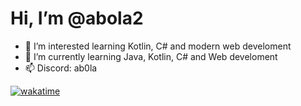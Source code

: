 # Hi, I’m @abola2
- 👀 I’m interested learning Kotlin, C# and modern web develoment
- 🌱 I’m currently learning Java, Kotlin, C# and Web develoment
- 📫 Discord: ab0la

[![wakatime](https://wakatime.com/badge/user/eb305c34-0910-4e7a-97fa-d41d1c3375dc.svg)](https://wakatime.com/@eb305c34-0910-4e7a-97fa-d41d1c3375dc)

